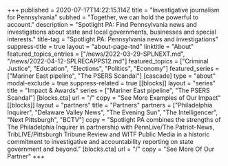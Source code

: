 +++
published = 2020-07-17T14:22:15.114Z
title = "Investigative journalism for Pennsylvania"
subhed = "Together, we can hold the powerful to account."
description = "Spotlight PA: Find Pennsylvania news and investigations about state and local governments, businesses and special interests."
title-tag = "Spotlight PA: Pennsylvania news and investigations"
suppress-title = true
layout = "about-page-tnd"
linktitle = "About"
featured_topics_entries = ["/news/2022-03-29-SPLNEXT.md", "/news/2022-04-12-SPLRECAPPS12.md"]
featured_topics = ["Criminal Justice", "Education", "Elections", "Politics", "Economy"]
featured_series = ["Mariner East pipeline", "The PSERS Scandal"]
[cascade]
type = "about"
modal-exclude = true
suppress-related = true
[[blocks]]
layout = "series"
title = "Impact & Awards"
series = ["Mariner East pipeline", "The PSERS Scandal"]
[blocks.cta]
url = "/"
copy = "See More Examples of Our Impact"
[[blocks]]
layout = "partners"
title = "Partners"
partners = ["Philadelphia Inquirer", "Delaware Valley News", "The Evening Sun", "The Intelligencer", "Next Pittsburgh", "BCTV"]
copy = "Spotlight PA combines the strengths of The Philadelphia Inquirer in partnership with PennLive/The Patriot-News, TribLIVE/Pittsburgh Tribune Review and WITF Public Media in a historic commitment to investigative and accountability reporting on state government and beyond."
[blocks.cta]
url = "/"
copy = "See More Of Our Partner"
+++
